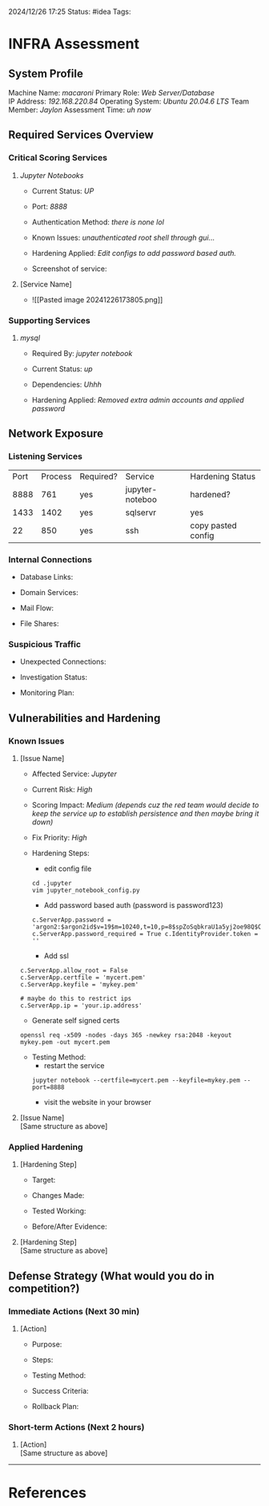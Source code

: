 2024/12/26 17:25
Status: #idea
Tags:

# INFRA Assessment

## System Profile

Machine Name:  *macaroni*
Primary Role: *Web Server/Database*  
IP Address:  *192.168.220.84*
Operating System:  *Ubuntu 20.04.6 LTS*
Team Member:  *Jaylon*
Assessment Time: *uh now*

## Required Services Overview

### Critical Scoring Services

1. *Jupyter Notebooks*
    
    - Current Status: *UP*
        
    - Port: *8888*
        
    - Authentication Method: *there is none lol*
        
    - Known Issues: *unauthenticated root shell through gui...*
        
    - Hardening Applied: *Edit configs to add password based auth.*
        
    - Screenshot of service:
        
2. [Service Name]  
    - ![[Pasted image 20241226173805.png]]
    

### Supporting Services

1. *mysql*
    
    - Required By: *jupyter notebook*
        
    - Current Status: *up*
        
    - Dependencies: *Uhhh*
        
    - Hardening Applied: *Removed extra admin accounts and applied password*
        

## Network Exposure

### Listening Services

|      |         |           |                 |                    |
| ---- | ------- | --------- | --------------- | ------------------ |
| Port | Process | Required? | Service         | Hardening Status   |
| 8888 | 761     | yes       | jupyter-noteboo | hardened?          |
| 1433 | 1402    | yes       | sqlservr        | yes                |
| 22   | 850     | yes       | ssh             | copy pasted config |

### Internal Connections

- Database Links:
    
- Domain Services:
    
- Mail Flow:
    
- File Shares:
    

### Suspicious Traffic

- Unexpected Connections:
    
- Investigation Status:
    
- Monitoring Plan:
    

## Vulnerabilities and Hardening

### Known Issues

1. [Issue Name]
    
    - Affected Service: *Jupyter*
        
    - Current Risk: *High*
        
    - Scoring Impact: *Medium (depends cuz the red team would decide to keep the service up to establish persistence and then maybe bring it down)*
        
    - Fix Priority: *High*
        
    - Hardening Steps: 
	    - edit config file
		```
		cd .jupyter
		vim jupyter_notebook_config.py
		```
		- Add password based auth (password is password123)
		```
		c.ServerApp.password = 'argon2:$argon2id$v=19$m=10240,t=10,p=8$spZoSqbkraU1a5yj2oe98Q$CH09U8s6Sn2Sm/h42pxpJIfQE7adg5e0z+MMEPFTJhc' 
		c.ServerApp.password_required = True c.IdentityProvider.token = ''
		```

		- Add ssl
	```
	c.ServerApp.allow_root = False
	c.ServerApp.certfile = 'mycert.pem' 
	c.ServerApp.keyfile = 'mykey.pem'
	
	# maybe do this to restrict ips 
	c.ServerApp.ip = 'your.ip.address'
	```
	- Generate self signed certs
	```
	openssl req -x509 -nodes -days 365 -newkey rsa:2048 -keyout mykey.pem -out mycert.pem
	```

    - Testing Method:
	    - restart the service 
		```
		jupyter notebook --certfile=mycert.pem --keyfile=mykey.pem --port=8888
		```
	    - visit the website in your browser
        
2. [Issue Name]  
    [Same structure as above]
    

### Applied Hardening

1. [Hardening Step]
    
    - Target:
        
    - Changes Made:
        
    - Tested Working:
        
    - Before/After Evidence:
        
2. [Hardening Step]  
    [Same structure as above]
    

## Defense Strategy (What would you do in competition?)

### Immediate Actions (Next 30 min)

1. [Action]
    
    - Purpose:
        
    - Steps:
        
    - Testing Method:
        
    - Success Criteria:
        
    - Rollback Plan:
        

### Short-term Actions (Next 2 hours)

1. [Action]  
    [Same structure as above]





---
# References

